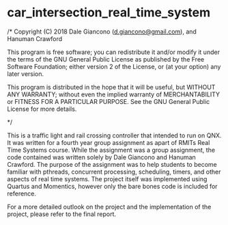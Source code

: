 # car_intersection_real_time_system

/* Copyright (C) 2018 Dale Giancono (d.giancono@gmail.com), and Hanuman Crawford

This program is free software; you can redistribute it and/or modify it under the terms of the GNU General Public License as published by the Free Software Foundation; either version 2 of the License, or (at your option) any later version.

This program is distributed in the hope that it will be useful, but WITHOUT ANY WARRANTY; without even the implied warranty of MERCHANTABILITY or FITNESS FOR A PARTICULAR PURPOSE. See the GNU General Public License for more details.

*/

This is a traffic light and rail crossing controller that intended to run on QNX. It was written for a fourth year group assignment as apart of RMITs Real Time Systems course. While the assignment was a group assignment, the code contained was written solely by Dale Giancono and Hanuman Crawford. The purpose of the assignment was to help students to become familiar with pthreads, concurrent processing, scheduling, timers, and other aspects of real time systems. The project itself was implemented using Quartus and Momentics, however only the bare bones code is included for reference.

For a more detailed outlook on the project and the implementation of the project, please refer to the final report.
